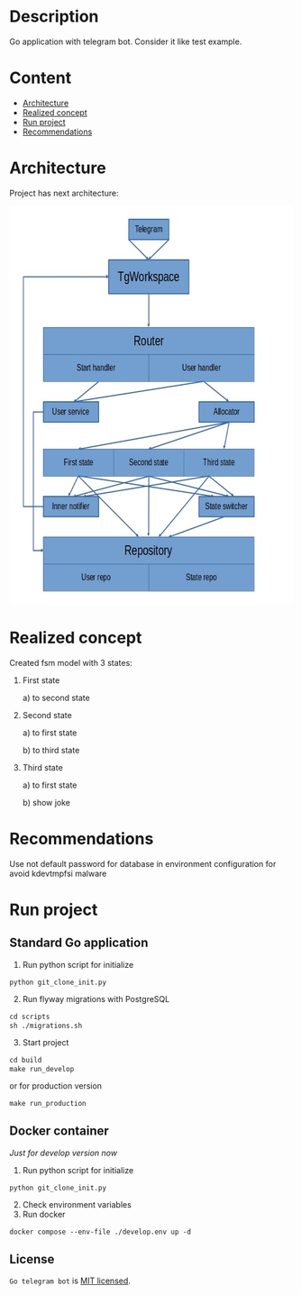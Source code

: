 # Description

Go application with telegram bot. Consider it like test example.

# Content

* [Architecture](#architecture)
* [Realized concept](#realized-concept)
* [Run project](#run-project)
* [Recommendations](#recommendations)

# Architecture
Project has next architecture:
<p align="center">
<img src="./readmectx/tgbot.png"
  alt="Arch image"
  width="679" height="708">
</p>

# Realized concept
Created fsm model with 3 states:
1) First state

    a) to second state

2) Second state

    a) to first state

    b) to third state

3) Third state

    a) to first state

    b) show joke

# Recommendations
Use not default password for database in environment configuration for avoid kdevtmpfsi malware
# Run project

## Standard  Go application
1. Run python script for initialize
```shell
python git_clone_init.py
```
2. Run flyway migrations with PostgreSQL
```shell
cd scripts
sh ./migrations.sh
```
3. Start project
```shell
cd build
make run_develop
```
or for production version
```shell
make run_production
```

## Docker container
<i>Just for develop version now</I>
1. Run python script for initialize
```shell
python git_clone_init.py
```
2. Check environment variables
3. Run docker
```shell
docker compose --env-file ./develop.env up -d
```
## License

`Go telegram bot` is [MIT licensed](LICENSE).
